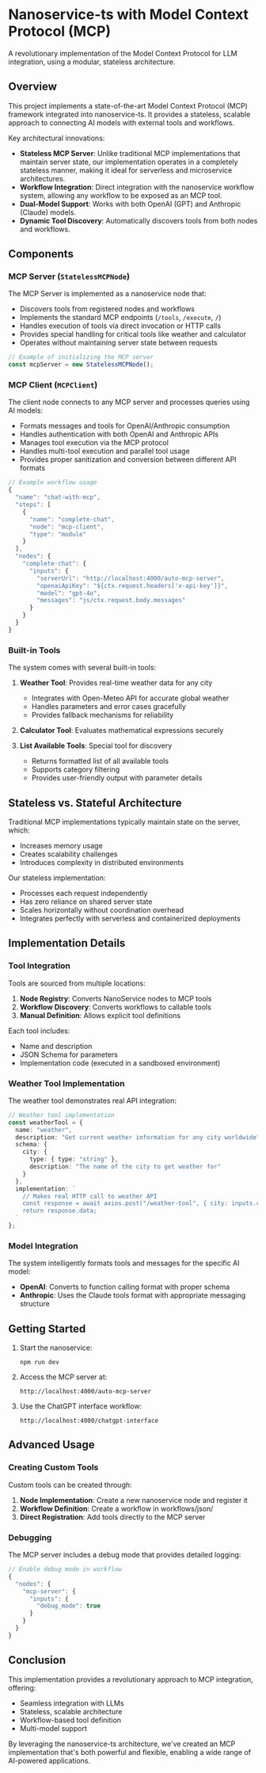 # Nanoservice-ts with Model Context Protocol (MCP)

A revolutionary implementation of the Model Context Protocol for LLM integration, using a modular, stateless architecture.

## Overview

This project implements a state-of-the-art Model Context Protocol (MCP) framework integrated into nanoservice-ts. It provides a stateless, scalable approach to connecting AI models with external tools and workflows.

Key architectural innovations:

- **Stateless MCP Server**: Unlike traditional MCP implementations that maintain server state, our implementation operates in a completely stateless manner, making it ideal for serverless and microservice architectures.
- **Workflow Integration**: Direct integration with the nanoservice workflow system, allowing any workflow to be exposed as an MCP tool.
- **Dual-Model Support**: Works with both OpenAI (GPT) and Anthropic (Claude) models.
- **Dynamic Tool Discovery**: Automatically discovers tools from both nodes and workflows.

## Components

### MCP Server (`StatelessMCPNode`)

The MCP Server is implemented as a nanoservice node that:

- Discovers tools from registered nodes and workflows
- Implements the standard MCP endpoints (`/tools`, `/execute`, `/`)
- Handles execution of tools via direct invocation or HTTP calls
- Provides special handling for critical tools like weather and calculator
- Operates without maintaining server state between requests

```typescript
// Example of initializing the MCP server
const mcpServer = new StatelessMCPNode();
```

### MCP Client (`MCPClient`)

The client node connects to any MCP server and processes queries using AI models:

- Formats messages and tools for OpenAI/Anthropic consumption
- Handles authentication with both OpenAI and Anthropic APIs
- Manages tool execution via the MCP protocol
- Handles multi-tool execution and parallel tool usage
- Provides proper sanitization and conversion between different API formats

```typescript
// Example workflow usage
{
  "name": "chat-with-mcp",
  "steps": [
    {
      "name": "complete-chat",
      "node": "mcp-client",
      "type": "module"
    }
  ],
  "nodes": {
    "complete-chat": {
      "inputs": {
        "serverUrl": "http://localhost:4000/auto-mcp-server",
        "openaiApiKey": "${ctx.request.headers['x-api-key']}",
        "model": "gpt-4o",
        "messages": "js/ctx.request.body.messages"
      }
    }
  }
}
```

### Built-in Tools

The system comes with several built-in tools:

1. **Weather Tool**: Provides real-time weather data for any city
   - Integrates with Open-Meteo API for accurate global weather
   - Handles parameters and error cases gracefully
   - Provides fallback mechanisms for reliability

2. **Calculator Tool**: Evaluates mathematical expressions securely

3. **List Available Tools**: Special tool for discovery
   - Returns formatted list of all available tools
   - Supports category filtering
   - Provides user-friendly output with parameter details

## Stateless vs. Stateful Architecture

Traditional MCP implementations typically maintain state on the server, which:
- Increases memory usage
- Creates scalability challenges
- Introduces complexity in distributed environments

Our stateless implementation:
- Processes each request independently
- Has zero reliance on shared server state
- Scales horizontally without coordination overhead
- Integrates perfectly with serverless and containerized deployments

## Implementation Details

### Tool Integration

Tools are sourced from multiple locations:

1. **Node Registry**: Converts NanoService nodes to MCP tools
2. **Workflow Discovery**: Converts workflows to callable tools
3. **Manual Definition**: Allows explicit tool definitions

Each tool includes:
- Name and description
- JSON Schema for parameters
- Implementation code (executed in a sandboxed environment)

### Weather Tool Implementation

The weather tool demonstrates real API integration:

```typescript
// Weather tool implementation
const weatherTool = {
  name: "weather",
  description: "Get current weather information for any city worldwide",
  schema: {
    city: {
      type: { type: "string" },
      description: "The name of the city to get weather for"
    }
  },
  implementation: `
    // Makes real HTTP call to weather API
    const response = await axios.post("/weather-tool", { city: inputs.city });
    return response.data;
  `
};
```

### Model Integration

The system intelligently formats tools and messages for the specific AI model:

- **OpenAI**: Converts to function calling format with proper schema
- **Anthropic**: Uses the Claude tools format with appropriate messaging structure

## Getting Started

1. Start the nanoservice:
   ```
   npm run dev
   ```

2. Access the MCP server at:
   ```
   http://localhost:4000/auto-mcp-server
   ```

3. Use the ChatGPT interface workflow:
   ```
   http://localhost:4000/chatgpt-interface
   ```

## Advanced Usage

### Creating Custom Tools

Custom tools can be created through:

1. **Node Implementation**: Create a new nanoservice node and register it
2. **Workflow Definition**: Create a workflow in workflows/json/
3. **Direct Registration**: Add tools directly to the MCP server

### Debugging

The MCP server includes a debug mode that provides detailed logging:

```typescript
// Enable debug mode in workflow
{
  "nodes": {
    "mcp-server": {
      "inputs": {
        "debug_mode": true
      }
    }
  }
}
```

## Conclusion

This implementation provides a revolutionary approach to MCP integration, offering:

- Seamless integration with LLMs
- Stateless, scalable architecture
- Workflow-based tool definition
- Multi-model support

By leveraging the nanoservice-ts architecture, we've created an MCP implementation that's both powerful and flexible, enabling a wide range of AI-powered applications.
